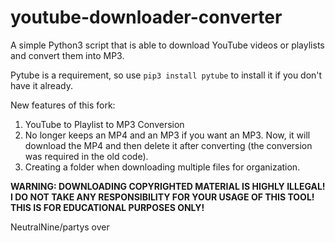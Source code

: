 # youtube-downloader-converter
A simple Python3 script that is able to download YouTube videos or playlists and convert them into MP3.

Pytube is a requirement, so use `pip3 install pytube` to install it if you don't have it already.

New features of this fork:
 1. YouTube to Playlist to MP3 Conversion
 2. No longer keeps an MP4 and an MP3 if you want an MP3. Now, it will download the MP4 and then delete it after converting (the conversion was required in the old code). 
 3. Creating a folder when downloading multiple files for organization.

**WARNING: DOWNLOADING COPYRIGHTED MATERIAL IS HIGHLY ILLEGAL!
I DO NOT TAKE ANY RESPONSIBILITY FOR YOUR USAGE OF THIS TOOL!
THIS IS FOR EDUCATIONAL PURPOSES ONLY!**

NeutralNine/partys over
